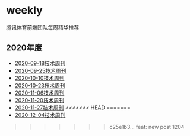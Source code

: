 # weekly
腾讯体育前端团队每周精华推荐

## 2020年度
* [2020-09-18技术周刊](https://github.com/tuateam/weekly/blob/master/20200918.md)
* [2020-09-25技术周刊](https://github.com/tuateam/weekly/blob/master/20200925.md)
* [2020-10-10技术周刊](https://github.com/tuateam/weekly/blob/master/20201010.md)
* [2020-10-23技术周刊](https://github.com/tuateam/weekly/blob/master/20201023.md)
* [2020-11-06技术周刊](https://github.com/tuateam/weekly/blob/master/20201106.md)
* [2020-11-20技术周刊](https://github.com/tuateam/weekly/blob/master/20201120.md)
* [2020-11-27技术周刊](https://github.com/tuateam/weekly/blob/master/20201127.md)
<<<<<<< HEAD
=======
* [2020-12-04技术周刊](https://github.com/tuateam/weekly/blob/master/20201204.md)
>>>>>>> c25e1b3... feat: new post 1204
